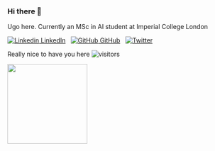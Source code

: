### Hi there 👋

Ugo here. Currently an MSc in AI student at Imperial College London

[![Linkedin](https://i.stack.imgur.com/gVE0j.png) LinkedIn](https://www.linkedin.com/in/ugo-okoroafor-49709878/) &nbsp;
[![GitHub](https://i.stack.imgur.com/tskMh.png) GitHub](https://github.com/Uokoroafor/) &nbsp;
[![Twitter](https://img.shields.io/twitter/url/https/twitter.com/cloudposse.svg?style=social&label=Follow%20%40cloudposse)](https://twitter.com/ArtificialUgo)


Really nice to have you here ![visitors](https://visitor-badge.glitch.me/badge?page_id=${uokoroafor}.${uokoroafor})
<!--
**Uokoroafor/Uokoroafor** is a ✨ _special_ ✨ repository because its `README.md` (this file) appears on your GitHub profile.

Here are some ideas to get you started:

- 🔭 I’m currently working on ...
- 🌱 I’m currently learning ...
- 👯 I’m looking to collaborate on ...
- 🤔 I’m looking for help with ...
- 💬 Ask me about ...
- 📫 How to reach me: ...
- 😄 Pronouns: ...
- ⚡ Fun fact: ...
-->

<img height="180em" src="https://github-readme-stats.vercel.app/api?username=uokoroafor&show_icons=true&hide_border=true&&count_private=true&include_all_commits=true" />

